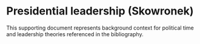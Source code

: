 # Presidential leadership (Skowronek)

This supporting document represents background context for political time and leadership theories referenced in the bibliography.
